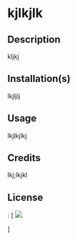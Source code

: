 

# kjlkjlk




## Description

 
kljkj






<h2 id='Installation'>Installation(s)</h2>

 
lkjljlj






<h2 id='Usage'>Usage</h2>

 
lkjlkjlkj






<h2 id='Credits'>Credits</h2>

 
lkj;lkjkl




<h2 id='License'>License</h2>: [


<img src='https://img.shields.io/badge/License-GPLv3-blue.svg'/>

]
